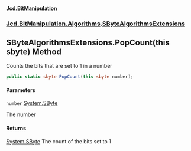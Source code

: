 #### [Jcd.BitManipulation](index.md 'index')

### [Jcd.BitManipulation.Algorithms](Jcd.BitManipulation.Algorithms.md 'Jcd.BitManipulation.Algorithms').[SByteAlgorithmsExtensions](Jcd.BitManipulation.Algorithms.SByteAlgorithmsExtensions.md 'Jcd.BitManipulation.Algorithms.SByteAlgorithmsExtensions')

## SByteAlgorithmsExtensions.PopCount(this sbyte) Method

Counts the bits that are set to 1 in a number

```csharp
public static sbyte PopCount(this sbyte number);
```

#### Parameters

<a name='Jcd.BitManipulation.Algorithms.SByteAlgorithmsExtensions.PopCount(thissbyte).number'></a>

`number` [System.SByte](https://docs.microsoft.com/en-us/dotnet/api/System.SByte 'System.SByte')

The number

#### Returns

[System.SByte](https://docs.microsoft.com/en-us/dotnet/api/System.SByte 'System.SByte')
The count of the bits set to 1